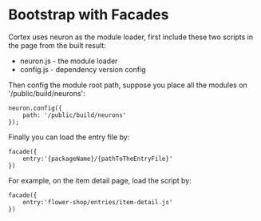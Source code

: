 # Bootstrap with Facades

Cortex uses neuron as the module loader, first include these two scripts in the page from the built result:

* neuron.js - the module loader
* config.js - dependency version config

Then config the module root path, suppose you place all the modules on '/public/build/neurons':

```
neuron.config({
    path: '/public/build/neurons'
});
```

Finally you can load the entry file by:

```
facade({
    entry:'{packageName}/{pathToTheEntryFile}'
})
```

For example, on the item detail page, load the script by:
```
facade({
    entry:'flower-shop/entries/item-detail.js'
})
```
